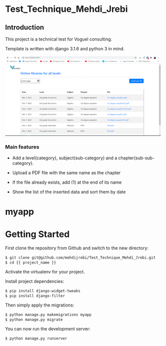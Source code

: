 # Test_Technique_Mehdi_Jrebi

## Introduction

This project is a technical test for Voguel consulting.

Template is written with django 3.1.6 and python 3 in mind.

![Default Home View](__screenshots/capture1.PNG?raw=true "Title")

### Main features

* Add a level(category), subject(sub-category) and a chapter(sub-sub-category).

* Upload a PDF file with the same name as the chapter

* If the file already exists, add (1) at the end of its name

* Show the list of the inserted data and sort them by date      

# myapp

# Getting Started

First clone the repository from Github and switch to the new directory:

    $ git clone git@github.com/mehdijrebi/Test_Technique_Mehdi_Jrebi.git
    $ cd {{ project_name }}
    
Activate the virtualenv for your project.
    
Install project dependencies:

    $ pip install django-widget-tweaks
    $ pip install django-filter
        
    
Then simply apply the migrations:

    $ python manage.py makemigrations myapp
    $ python manage.py migrate
    

You can now run the development server:

    $ python manage.py runserver
